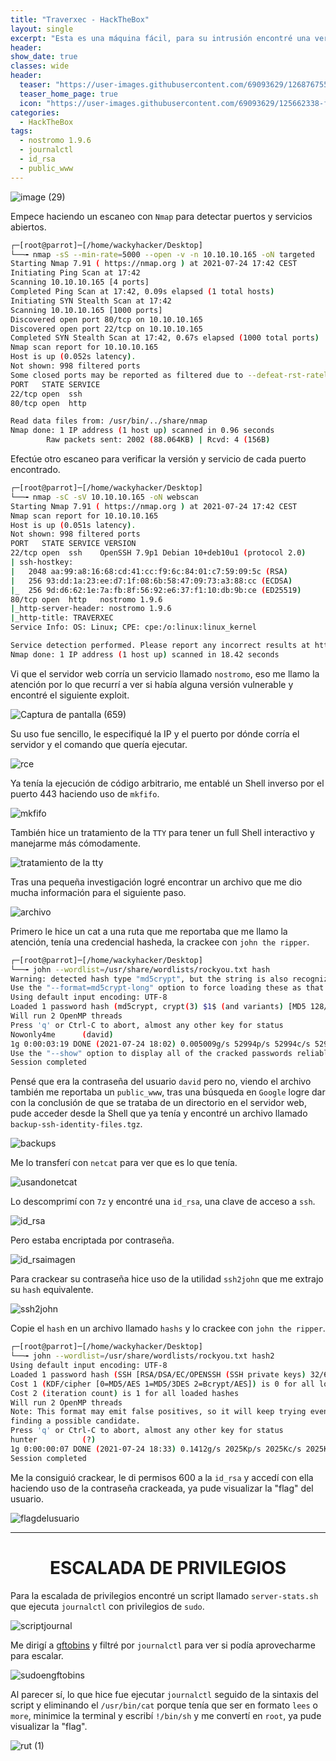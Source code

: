 ```yaml
---
title: "Traverxec - HackTheBox"
layout: single
excerpt: "Esta es una máquina fácil, para su intrusión encontré una versión vulnerable de un servicio que estaba corriendo la máquina, llamado nostromo, use un exploit de GitHub para esa versión y gane la ejecución de código arbitrario, para la escalada de privilegios me aproveche de una utilidad que podía ejecutar como el usuario root, tuve que minimizar la terminal para hacer el bypass."
header:
show_date: true
classes: wide
header:
  teaser: "https://user-images.githubusercontent.com/69093629/126876755-6309d046-4662-44f8-b4ba-8c74e6bd84ee.png"
  teaser_home_page: true
  icon: "https://user-images.githubusercontent.com/69093629/125662338-fd8b3b19-3a48-4fb0-b07c-86c047265082.png"
categories:
  - HackTheBox
tags:
  - nostromo 1.9.6
  - journalctl 
  - id_rsa
  - public_www
---
```


![image (29)](https://user-images.githubusercontent.com/69093629/126876755-6309d046-4662-44f8-b4ba-8c74e6bd84ee.png)

Empece haciendo un escaneo con `Nmap` para detectar puertos y servicios abiertos.

```bash 
┌─[root@parrot]─[/home/wackyhacker/Desktop]
└──╼ nmap -sS --min-rate=5000 --open -v -n 10.10.10.165 -oN targeted
Starting Nmap 7.91 ( https://nmap.org ) at 2021-07-24 17:42 CEST
Initiating Ping Scan at 17:42
Scanning 10.10.10.165 [4 ports]
Completed Ping Scan at 17:42, 0.09s elapsed (1 total hosts)
Initiating SYN Stealth Scan at 17:42
Scanning 10.10.10.165 [1000 ports]
Discovered open port 80/tcp on 10.10.10.165
Discovered open port 22/tcp on 10.10.10.165
Completed SYN Stealth Scan at 17:42, 0.67s elapsed (1000 total ports)
Nmap scan report for 10.10.10.165
Host is up (0.052s latency).
Not shown: 998 filtered ports
Some closed ports may be reported as filtered due to --defeat-rst-ratelimit
PORT   STATE SERVICE
22/tcp open  ssh
80/tcp open  http

Read data files from: /usr/bin/../share/nmap
Nmap done: 1 IP address (1 host up) scanned in 0.96 seconds
       	Raw packets sent: 2002 (88.064KB) | Rcvd: 4 (156B)
```

Efectúe otro escaneo para verificar la versión y servicio de cada puerto encontrado.

```bash 
┌─[root@parrot]─[/home/wackyhacker/Desktop]
└──╼ nmap -sC -sV 10.10.10.165 -oN webscan                     	 
Starting Nmap 7.91 ( https://nmap.org ) at 2021-07-24 17:42 CEST
Nmap scan report for 10.10.10.165
Host is up (0.051s latency).
Not shown: 998 filtered ports
PORT   STATE SERVICE VERSION
22/tcp open  ssh 	OpenSSH 7.9p1 Debian 10+deb10u1 (protocol 2.0)
| ssh-hostkey:
|   2048 aa:99:a8:16:68:cd:41:cc:f9:6c:84:01:c7:59:09:5c (RSA)
|   256 93:dd:1a:23:ee:d7:1f:08:6b:58:47:09:73:a3:88:cc (ECDSA)
|_  256 9d:d6:62:1e:7a:fb:8f:56:92:e6:37:f1:10:db:9b:ce (ED25519)
80/tcp open  http	nostromo 1.9.6
|_http-server-header: nostromo 1.9.6
|_http-title: TRAVERXEC
Service Info: OS: Linux; CPE: cpe:/o:linux:linux_kernel

Service detection performed. Please report any incorrect results at https://nmap.org/submit/ .
Nmap done: 1 IP address (1 host up) scanned in 18.42 seconds
```

Vi que el servidor web corría un servicio llamado `nostromo`, eso me llamo la atención por lo que recurrí a ver si había alguna versión vulnerable y encontré el siguiente exploit.

![Captura de pantalla (659)](https://user-images.githubusercontent.com/69093629/126877395-67a38c00-0e95-44ca-8aea-3c5ae5e33910.png)

Su uso fue sencillo, le especifiqué la IP y el puerto por dónde corría el servidor y el comando que quería ejecutar.

![rce](https://user-images.githubusercontent.com/69093629/126877425-672ccd58-f4e1-4a0d-a530-4eb42dc8d553.png)

Ya tenía la ejecución de código arbitrario, me entablé un Shell inverso por el puerto 443 haciendo uso de `mkfifo`.

![mkfifo](https://user-images.githubusercontent.com/69093629/126877472-1b4ea9dd-c8f0-4423-803c-34cc5914e72a.png)

También hice un tratamiento de la `TTY` para tener un full Shell interactivo y manejarme más cómodamente.

![tratamiento de la tty](https://user-images.githubusercontent.com/69093629/126877763-ab10f4a5-d16c-4a53-af02-9c784d9e4ef3.png)

Tras una pequeña investigación logré encontrar un archivo que me dio mucha información para el siguiente paso.

![archivo](https://user-images.githubusercontent.com/69093629/126877546-9d3cd5b1-8414-4708-b87c-6bad7cba8238.png)

Primero le hice un cat a una ruta que me reportaba que me llamo la atención, tenía una credencial hasheda, la crackee con `john the ripper`.

```bash
┌─[root@parrot]─[/home/wackyhacker/Desktop]
└──╼ john --wordlist=/usr/share/wordlists/rockyou.txt hash
Warning: detected hash type "md5crypt", but the string is also recognized as "md5crypt-long"
Use the "--format=md5crypt-long" option to force loading these as that type instead
Using default input encoding: UTF-8
Loaded 1 password hash (md5crypt, crypt(3) $1$ (and variants) [MD5 128/128 SSE2 4x3])
Will run 2 OpenMP threads
Press 'q' or Ctrl-C to abort, almost any other key for status
Nowonly4me   	(david)
1g 0:00:03:19 DONE (2021-07-24 18:02) 0.005009g/s 52994p/s 52994c/s 52994C/s Noyoudo..November^
Use the "--show" option to display all of the cracked passwords reliably
Session completed
```
 
Pensé que era la contraseña del usuario `david` pero no, viendo el archivo también me reportaba un `public_www`, tras una búsqueda en `Google` logre dar con la conclusión de que se trataba de un directorio en el servidor web, pude acceder desde la Shell que ya tenía y encontré un archivo llamado `backup-ssh-identity-files.tgz`.

![backups](https://user-images.githubusercontent.com/69093629/126877684-859b5c6d-ce93-4a5f-a897-6f245d1d18e5.png)

Me lo transferí con `netcat` para ver que es lo que tenía.

![usandonetcat](https://user-images.githubusercontent.com/69093629/126877698-e6f127bc-f123-4cf1-bc1f-1c657c0f575d.png)

Lo descomprimí con `7z` y encontré una `id_rsa`, una clave de acceso a `ssh`.

![id_rsa](https://user-images.githubusercontent.com/69093629/126877810-4e2bb17a-6b1e-41e8-a284-74baf5c16b40.png)

Pero estaba encriptada por contraseña.

![id_rsaimagen](https://user-images.githubusercontent.com/69093629/126877827-b77756fd-262a-416a-8b0e-b1068a0aeaf4.png)

Para crackear su contraseña hice uso de la utilidad `ssh2john` que me extrajo su `hash` equivalente.

![ssh2john](https://user-images.githubusercontent.com/69093629/126877843-6278676c-ba96-4479-b101-cd4b618f9184.png)

Copie el `hash` en un archivo llamado `hashs` y lo crackee con `john the ripper`.

```bash
┌─[root@parrot]─[/home/wackyhacker/Desktop]
└──╼ john --wordlist=/usr/share/wordlists/rockyou.txt hash2                         	1 ⨯
Using default input encoding: UTF-8
Loaded 1 password hash (SSH [RSA/DSA/EC/OPENSSH (SSH private keys) 32/64])
Cost 1 (KDF/cipher [0=MD5/AES 1=MD5/3DES 2=Bcrypt/AES]) is 0 for all loaded hashes
Cost 2 (iteration count) is 1 for all loaded hashes
Will run 2 OpenMP threads
Note: This format may emit false positives, so it will keep trying even after
finding a possible candidate.
Press 'q' or Ctrl-C to abort, almost any other key for status
hunter       	(?)
1g 0:00:00:07 DONE (2021-07-24 18:33) 0.1412g/s 2025Kp/s 2025Kc/s 2025KC/sa6_123..*7¡Vamos!
Session completed
```

Me la consiguió crackear, le di permisos 600 a la `id_rsa` y accedí con ella haciendo uso de la contraseña crackeada, ya pude visualizar la "flag" del usuario.

![flagdelusuario](https://user-images.githubusercontent.com/69093629/126877894-9e3ee2db-8068-4d07-a07c-f70c1a72d844.jpg)

<hr>
<h1 align="center"><b>ESCALADA DE PRIVILEGIOS</b></h1>

Para la escalada de privilegios encontré un script llamado `server-stats.sh` que ejecuta `journalctl` con privilegios de `sudo`.

![scriptjournal](https://user-images.githubusercontent.com/69093629/126877934-04d8043d-2028-4b83-be0c-65cdc24ae5f8.png)

Me dirigí a [gftobins](https://gftobins.github.io) y filtré por `journalctl` para ver si podía aprovecharme para escalar.

![sudoengftobins](https://user-images.githubusercontent.com/69093629/126877969-0b373f52-acae-485f-9e13-c69095c274b1.png)

Al parecer sí, lo que hice fue ejecutar `journalctl` seguido de la sintaxis del script y eliminando el `/usr/bin/cat` porque tenía que ser en formato `lees` o `more`, minimice la terminal y escribí `!/bin/sh` y me convertí en `root`, ya pude visualizar la "flag".

![rut (1)](https://user-images.githubusercontent.com/69093629/126878038-5de15da2-952c-48d8-86ec-b95c5554b370.jpg)















